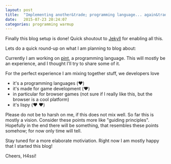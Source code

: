 ```yaml
---
layout: post
title:  "Implementing another&trade; programming language... again&trade;..."
date:   2015-07-23 20:24:07
categories: programming warmup
---
```


Finally this blog setup is done! Quick shoutout to [Jekyll][jekyll] for enabling all this.

Lets do a quick round-up on what I am planning to blog about:

Currently I am working on [pint][pint], a programming language. This will mostly be an experience, and I thought I'll try to share some of it.

For the perfect experience I am mixing together stuff, we developers love

- it's a programming languages (:heart:)
- it's made for game development (:heart:)
- in particular for browser games (not sure if I really like this, but the browser is a cool platform)
- it's lispy (:heart: :heart:)

Please do not be to harsh on me, if this does not mix well. So far this is mostly a vision. Consider these points more like "guiding principles". Hopefully in the end there will be something, that resembles these points somehow; for now only time will tell.

Stay tuned for a more elaborate motiviation. Right now I am mostly happy that I started this blog!

Cheers, H4ssi!

[jekyll]:      http://jekyllrb.com
[pint]:        https://github.com/H4ssi/pint
